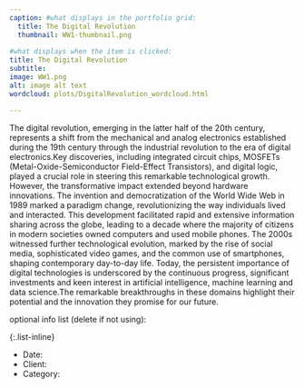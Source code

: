 ```yaml
---
caption: #what displays in the portfolio grid:
  title: The Digital Revolution
  thumbnail: WW1-thumbnail.png
  
#what displays when the item is clicked:
title: The Digital Revolution
subtitle: 
image: WW1.png
alt: image alt text
wordcloud: plots/DigitalRevolution_wordcloud.html

---
```

The digital revolution, emerging in the latter half of the 20th century, represents a shift from the mechanical and analog electronics established during the 19th century through the industrial revolution to the era of digital electronics.Key discoveries, including integrated circuit chips, MOSFETs (Metal-Oxide-Semiconductor Field-Effect Transistors), and digital logic, played a crucial role in steering this remarkable technological growth. However, the transformative impact extended beyond hardware innovations. The invention and democratization of the World Wide Web in 1989 marked a paradigm change, revolutionizing the way individuals lived and interacted. This development facilitated rapid and extensive information sharing across the globe, leading to a decade where the majority of citizens in modern societies owned computers and used mobile phones. The 2000s witnessed further technological evolution, marked by the rise of social media, sophisticated video games, and the common use of smartphones, shaping contemporary day-to-day life. Today, the persistent importance of digital technologies is underscored by the continuous progress, significant investments and keen interest in artificial intelligence, machine learning and data science.The remarkable breakthroughs in these domains highlight their potential and the innovation they promise for our future.

optional info list (delete if not using):

{:.list-inline} 
- Date: 
- Client: 
- Category: 
